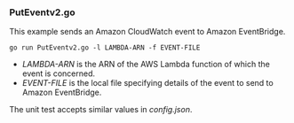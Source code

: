### PutEventv2.go

This example sends an Amazon CloudWatch event to Amazon EventBridge.

`go run PutEventv2.go -l LAMBDA-ARN -f EVENT-FILE`

- _LAMBDA-ARN_ is the ARN of the AWS Lambda function of which the event is concerned.
- _EVENT-FILE_ is the local file specifying details of the event to send to Amazon EventBridge.

The unit test accepts similar values in _config.json_.
